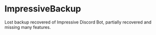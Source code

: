 # ImpressiveBackup
Lost backup recovered of Impressive Discord Bot, partially recovered and missing many features.
